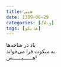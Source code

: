 ```yaml
---
title: هیس
date: 1389-06-29
categories: [وبلاگ]
tags: [هایکو]
---
```


باد در شاخه‌ها  
به سکوت فرا می‌خواند  
هــــــیــــــس!
